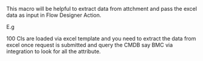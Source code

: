 This macro will be helpful to extract data from attchment and pass the excel data as input in Flow Designer Action.

E.g

100 CIs are loaded via excel template and you need to extract the data from excel once request is submitted and query the CMDB say BMC via integration to look for all the attribute.
